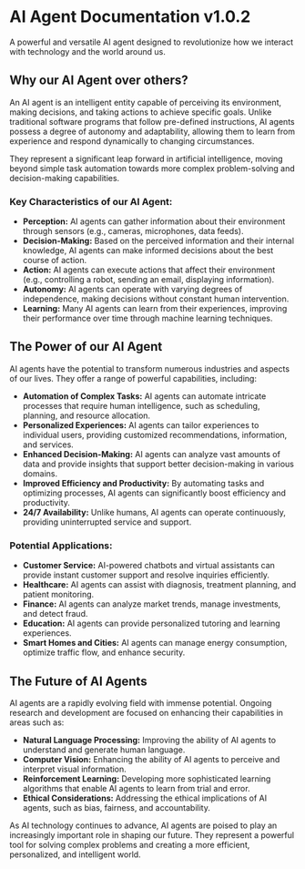 # AI Agent Documentation v1.0.2

A powerful and versatile AI agent designed to revolutionize how we interact with technology and the world around us.

## Why our AI Agent over others?

An AI agent is an intelligent entity capable of perceiving its environment, making decisions, and taking actions to achieve specific goals. Unlike traditional software programs that follow pre-defined instructions, AI agents possess a degree of autonomy and adaptability, allowing them to learn from experience and respond dynamically to changing circumstances.

They represent a significant leap forward in artificial intelligence, moving beyond simple task automation towards more complex problem-solving and decision-making capabilities.

### Key Characteristics of our AI Agent:

*   **Perception:** AI agents can gather information about their environment through sensors (e.g., cameras, microphones, data feeds).
*   **Decision-Making:** Based on the perceived information and their internal knowledge, AI agents can make informed decisions about the best course of action.
*   **Action:** AI agents can execute actions that affect their environment (e.g., controlling a robot, sending an email, displaying information).
*   **Autonomy:** AI agents can operate with varying degrees of independence, making decisions without constant human intervention.
*   **Learning:** Many AI agents can learn from their experiences, improving their performance over time through machine learning techniques.

## The Power of our AI Agent

AI agents have the potential to transform numerous industries and aspects of our lives. They offer a range of powerful capabilities, including:

*   **Automation of Complex Tasks:** AI agents can automate intricate processes that require human intelligence, such as scheduling, planning, and resource allocation.
*   **Personalized Experiences:** AI agents can tailor experiences to individual users, providing customized recommendations, information, and services.
*   **Enhanced Decision-Making:** AI agents can analyze vast amounts of data and provide insights that support better decision-making in various domains.
*   **Improved Efficiency and Productivity:** By automating tasks and optimizing processes, AI agents can significantly boost efficiency and productivity.
*   **24/7 Availability:** Unlike humans, AI agents can operate continuously, providing uninterrupted service and support.

### Potential Applications:

*   **Customer Service:** AI-powered chatbots and virtual assistants can provide instant customer support and resolve inquiries efficiently.
*   **Healthcare:** AI agents can assist with diagnosis, treatment planning, and patient monitoring.
*   **Finance:** AI agents can analyze market trends, manage investments, and detect fraud.
*   **Education:** AI agents can provide personalized tutoring and learning experiences.
*   **Smart Homes and Cities:** AI agents can manage energy consumption, optimize traffic flow, and enhance security.

## The Future of AI Agents

AI agents are a rapidly evolving field with immense potential. Ongoing research and development are focused on enhancing their capabilities in areas such as:

*   **Natural Language Processing:** Improving the ability of AI agents to understand and generate human language.
*   **Computer Vision:** Enhancing the ability of AI agents to perceive and interpret visual information.
*   **Reinforcement Learning:** Developing more sophisticated learning algorithms that enable AI agents to learn from trial and error.
*   **Ethical Considerations:** Addressing the ethical implications of AI agents, such as bias, fairness, and accountability.

As AI technology continues to advance, AI agents are poised to play an increasingly important role in shaping our future. They represent a powerful tool for solving complex problems and creating a more efficient, personalized, and intelligent world.
